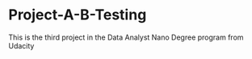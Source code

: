 # Project-A-B-Testing

This is the third project in the Data Analyst Nano Degree program from Udacity
